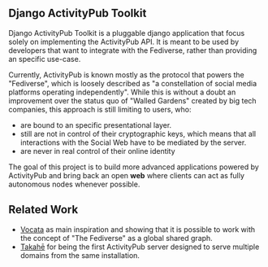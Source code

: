 ## Django ActivityPub Toolkit

Django ActivityPub Toolkit is a pluggable django application that
focus solely on implementing the ActivityPub API. It is meant to be
used by developers that want to integrate with the Fediverse, rather
than providing an specific use-case.

Currently, ActivityPub is known mostly as the protocol that powers the
"Fediverse", which is loosely described as "a constellation of social
media platforms operating independently". While this is without a
doubt an improvement over the status quo of "Walled Gardens" created
by big tech companies, this approach is still limiting to users, who:

 - are bound to an specific presentational layer.
 - still are not in control of their cryptographic keys, which means
that all interactions with the Social Web have to be mediated by the
server.
 - are never in real control of their online identity

The goal of this project is to build more advanced applications
powered by ActivityPub and bring back an open **web** where clients
can act as fully autonomous nodes whenever possible.

## Related Work

 - [Vocata](https://codeberg.org/Vocata/vocata) as main inspiration
   and showing that it is possible to work with the concept of "The
   Fediverse" as a global shared graph.
 - [Takahē](https://jointakahe.org/) for being the first ActivityPub
   server designed to serve multiple domains from the same
   installation.
